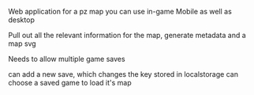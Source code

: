 Web application for a pz map you can use in-game
Mobile as well as desktop

Pull out all the relevant information for the map, generate metadata and a map svg

Needs to allow multiple game saves

can add a new save, which changes the key stored in localstorage
can choose a saved game to load it's map